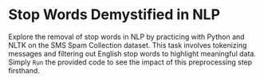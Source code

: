 # Stop Words Demystified in NLP

Explore the removal of stop words in NLP by practicing with Python and NLTK on the SMS Spam Collection dataset. This task involves tokenizing messages and filtering out English stop words to highlight meaningful data. Simply `Run` the provided code to see the impact of this preprocessing step firsthand.